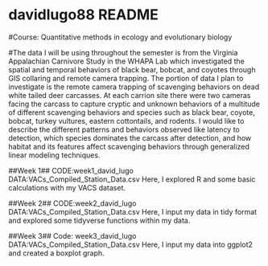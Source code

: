 # davidlugo88 README

#Course: Quantitative methods in ecology and evolutionary biology

#The data I will be using throughout the semester is from the Virginia Appalachian Carnivore Study in the WHAPA Lab which investigated the spatial and temporal behaviors of black bear, bobcat, and coyotes through GIS collaring and remote camera trapping. The portion of data I plan to investigate is the remote camera trapping of scavenging behaviors on dead white tailed deer carcasses. At each carrion site there were two cameras facing the carcass to capture cryptic and unknown behaviors of a multitude of different scavenging behaviors and species such as black bear, coyote, bobcat, turkey vultures, eastern cottontails, and rodents. I would like to describe the different patterns and behaviors observed like latency to detection, which species dominates the carcass after detection, and how habitat and its features affect scavenging behaviors through generalized linear modeling techniques. 

##Week 1##
CODE:week1_david_lugo 
DATA:VACs_Compiled_Station_Data.csv
Here, I explored R and some basic calculations with my VACS dataset.  

##Week 2##
CODE:week2_david_lugo
DATA:VACs_Compiled_Station_Data.csv
Here, I input my data in tidy format and explored some tidyverse functions within my data. 

##Week 3##
Code: week3_david_lugo
DATA:VACs_Compiled_Station_Data.csv
Here, I input my data into ggplot2 and created a boxplot graph.
